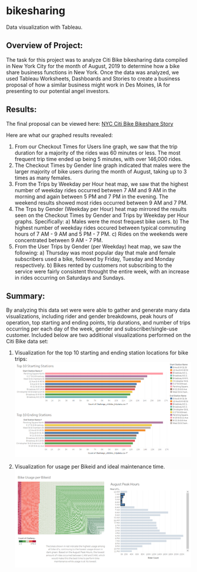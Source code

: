 # bikesharing
Data visualization with Tableau.

## Overview of Project:
The task for this project was to analyze Citi Bike bikesharing data compiled in New York City for the month of August, 2019 to determine how a bike share business functions in New York. Once the data was analyzed, we used Tableau Worksheets, Dashboards and Stories to create a business proposal of how a similar business might work in Des Moines, IA for presenting to our potential angel investors.

## Results:
The final proposal can be viewed here:
[NYC Citi Bike Bikeshare Story](https://public.tableau.com/app/profile/jason.mueller/viz/NYCCitiBikeChallenge_16430763340860/NYCCitiBikeBikeshareStory?publish=yes)

Here are what our graphed results revealed:
1) From our Checkout Times for Users line graph, we saw that the trip duration for a majority of the rides was 60 minutes or less. The most frequent trip time ended up being 5 minutes, with over 146,000 rides.
2) The Checkout Times by Gender line graph indicated that males were the larger majority of bike users during the month of August, taking up to 3 times as many females.
3) From the Trips by Weekday per Hour heat map, we saw that the highest number of weekday rides occurred between 7 AM and 9 AM in the morning and again between 5 PM and 7 PM in the evening. The weekend results showed most rides occurred between 9 AM and 7 PM.
4) The Trps by Gender (Weekday per Hour) heat map mirrored the results seen on the Checkout Times by Gender and Trips by Weekday per Hour graphs. Specifically:
    a) Males were the most frequest bike users.
    b) The highest number of weekday rides occured between typical commuting hours of 7 AM - 9 AM and 5 PM - 7 PM.
    c) Rides on the weekends were concentrated between 9 AM - 7 PM.
5) From the User Trips by Gender (per Weekday) heat map, we saw the following:
    a) Thursday was most popular day that male and female subscribers used a bike, followed by Friday, Tuesday and Monday respectively.
    b) Bikes rented by customers not subscribing to the service were fairly consistent throught the entire week, with an increase in rides occurring on Saturdays and Sundays.

## Summary:
By analyzing this data set were were able to gather and generate many data visualizations, including rider and gender breakdowns, peak hours of operation, top starting and ending points, trip durations, and number of trips occurring per each day of the week, gender and subscriber/single-use customer.
Included below are two additional visualizations performed on the Citi Bike data set:
1) Visualization for the top 10 starting and ending station locations for bike trips:
![Top 10 Starting and Ending Station Location](https://github.com/jmueller187/bikesharing/blob/main/Resources/Top10StartingEndingStations.png)

3) Visualization for usage per Bikeid and ideal maintenance time.
![Bike Usage per Bikeid and Peak Usage Hours](https://github.com/jmueller187/bikesharing/blob/main/Resources/BikeUsagePerBikeid.png)
